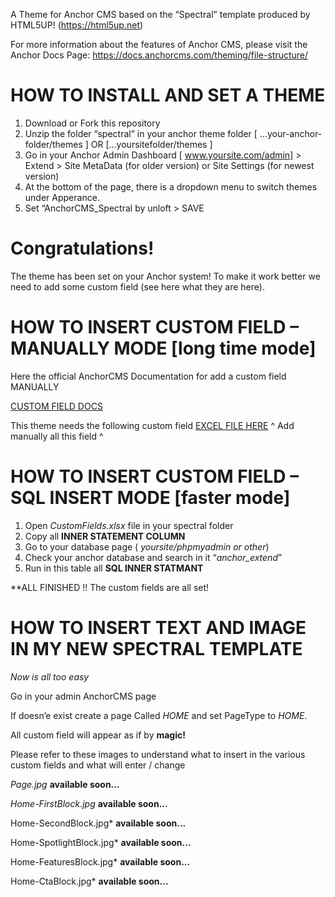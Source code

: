 A Theme for Anchor CMS based on the “Spectral” template produced by HTML5UP! (https://html5up.net)


For more information about the features of Anchor CMS, please visit the Anchor Docs Page:
https://docs.anchorcms.com/theming/file-structure/


# HOW TO INSTALL AND SET A THEME

1.	Download or Fork this repository
2.	Unzip the folder “spectral” in your anchor theme folder
 [ …your-anchor-folder/themes ] OR […yoursitefolder/themes ]
3.	Go in your Anchor Admin Dashboard [ www.yoursite.com/admin] > Extend >
Site MetaData (for older version) or Site Settings (for newest version)
4.	At the bottom of the page, there is a dropdown menu to switch themes under Apperance. 
5.	Set “AnchorCMS_Spectral by unloft   > SAVE


# Congratulations! 
The theme has been set on your Anchor system!
To make it work better we need to add some custom field (see here what they are here).

# HOW TO INSERT CUSTOM FIELD – MANUALLY MODE [long time mode]

Here the official AnchorCMS Documentation for add a custom field MANUALLY

 [CUSTOM FIELD DOCS](https://docs.anchorcms.com/managing-content/custom-fields/)

This theme needs the following custom field
[EXCEL FILE HERE](https://github.com/unloft/anchor-CMS-spectral/blob/master/CUSTOM%20FIELDS%20(1).xlsx)
^ Add manually all this field ^

# HOW TO INSERT CUSTOM FIELD – SQL INSERT MODE [faster mode]

1.	Open *CustomFields.xlsx* file in your spectral folder
2.	Copy all **INNER STATEMENT COLUMN**
3.	Go to your database page ( *yoursite/phpmyadmin or other*) 
4.	Check your anchor database and search in it “*anchor_extend*”
5.	Run in this table all **SQL INNER STATMANT**

**ALL FINISHED !!  The custom fields are all set!

# HOW TO INSERT TEXT AND IMAGE IN MY NEW SPECTRAL TEMPLATE

*Now is all too easy*

Go in your admin AnchorCMS page 

If doesn’e exist create a page Called *HOME* and set PageType to *HOME*.

All custom field will appear as if by **magic!**

Please refer to these images to understand what to insert in the various custom fields and what will enter / change

*Page.jpg*    **available soon...**

*Home-FirstBlock.jpg*  **available soon...**

Home-SecondBlock.jpg*  **available soon...**

Home-SpotlightBlock.jpg* **available soon...**

Home-FeaturesBlock.jpg*  **available soon...**

Home-CtaBlock.jpg*   **available soon...**




